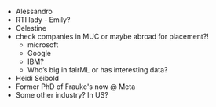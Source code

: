 

- Alessandro
- RTI lady - Emily?
- Celestine
- check companies in MUC or maybe abroad for placement?!
	- microsoft
	- Google
	- IBM?
	- Who’s big in fairML or has interesting data?
- Heidi Seibold
- Former PhD of Frauke's now @ Meta 
- Some other industry? In US?


